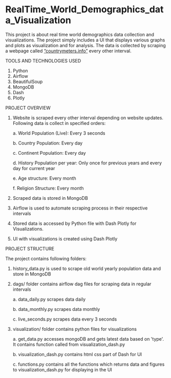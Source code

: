 # RealTime_World_Demographics_data_Visualization

This project is about real time world demographics data collection and visualizations. The project simply includes a UI that displays various graphs and plots as visualization and for analysis.
The data is collected by scraping a webpage called [“countrymeters.info”](https://countrymeters.info/en) every other interval.


TOOLS AND TECHNOLOGIES USED
1.	Python
2.	Airflow
3.	BeautifulSoup
4.	MongoDB
5.	Dash
6.	Plotly

PROJECT OVERVIEW
1. Website is scraped every other interval depending on website updates. Following data is collect in specified orders:

    a.	World Population (Live): Every 3 seconds
    
    b.	Country Population: Every day
    
    c.	Continent Population: Every day
    
    d.	History Population per year: Only once for previous years and every day for current year
    
    e.	Age structure: Every month
    
    f.	Religion Structure: Every month
    
2. Scraped data is stored in MongoDB
3. Airflow is used to automate scraping process in their respective intervals
4. Stored data is accessed by Python file with Dash Plotly for Visualizations.
5. UI with visualizations is created using Dash Plotly

PROJECT STRUCTURE

The project contains following folders:
1. history_data.py is used  to scrape old world yearly population data and store in MongoDB
2. dags/ folder contains airflow dag files for scraping data in regular intervals

    a. data_daily.py scrapes data daily
    
    b. data_monthly.py scrapes data monthly
    
    c. live_seconds.py scrapes data every 3 seconds
    
3. visualization/ folder contains python files for visualizations

    a. get_data.py accesses mongoDB and gets latest data based on 'type'. It contains function called from visualization_dash.py
    
    b. visualization_dash.py contains html css part of Dash for UI
    
    c. functions.py contains all the functions which returns data and figures to visualization_dash.py for displaying in the UI
